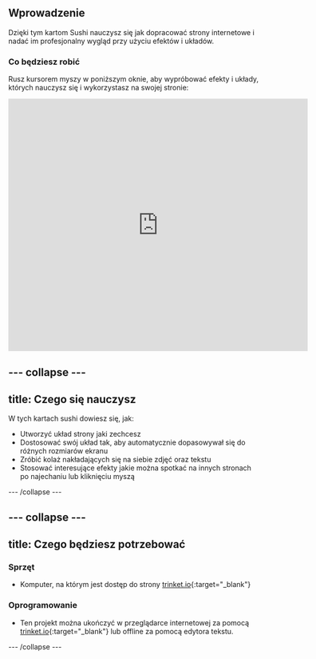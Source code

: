 ## Wprowadzenie

Dzięki tym kartom Sushi nauczysz się jak dopracować strony internetowe i nadać im profesjonalny wygląd przy użyciu efektów i układów.

### Co będziesz robić

Rusz kursorem myszy w poniższym oknie, aby wypróbować efekty i układy, których nauczysz się i wykorzystasz na swojej stronie:

<div class="trinket">
  <iframe src="https://trinket.io/embed/html/643a5cabdc?outputOnly=true&start=result" width="600" height="505" frameborder="0" marginwidth="0" marginheight="0" allowfullscreen>
  </iframe>
  <!-- <img src="images/magazine-final.png"> -->
</div>

## \--- collapse \---

## title: Czego się nauczysz

W tych kartach sushi dowiesz się, jak:

+ Utworzyć układ strony jaki zechcesz
+ Dostosować swój układ tak, aby automatycznie dopasowywał się do różnych rozmiarów ekranu
+ Zróbić kolaż nakładających się na siebie zdjęć oraz tekstu
+ Stosować interesujące efekty jakie można spotkać na innych stronach po najechaniu lub kliknięciu myszą

\--- /collapse \---

## \--- collapse \---

## title: Czego będziesz potrzebować

### Sprzęt

+ Komputer, na którym jest dostęp do strony [trinket.io](https://trinket.io){:target="_blank"}

### Oprogramowanie

+ Ten projekt można ukończyć w przeglądarce internetowej za pomocą [trinket.io](https://trinket.io){:target="_blank"} lub offline za pomocą edytora tekstu.

\--- /collapse \---